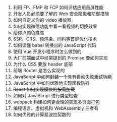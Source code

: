 1. 利用 FP、FMP 和 FCP 如何评估应用首屏性能
2. 开发人员必须要了解的 Web 安全隐患和防御措施
3. 如何自定义你的 video 播放器
4. 如何实现微信功能中看一看视频的切换效果
5. 给你点颜色瞧瞧
6. SSR、CRS、预渲染、同构等首屏优化技术
7. 如何读懂 babel 转换出的 JavaScript 代码
8. 使用 Vue 开发小程序时怎么做到的
9. 大厂前端面试中经常提到的 Promise 要如何实现
10. 为什么 CSS 要放 header 底部
11. 前端 Router 是怎么实现的
12. ~~JavaScript 中如何封装一个具有自动失败重试功能~~
13. JavaScript 中如何优雅地实现函数防抖
14. ~~React 如何实现模块的按需加载~~
15. 如何对 JavaScript 进行类型检查
16. webpack 构建如何更合理的实现多页面打包
17. 编程语言、虚拟机和 WebAssembly 三者有
18. 如何优雅的计算斐波拉契数列